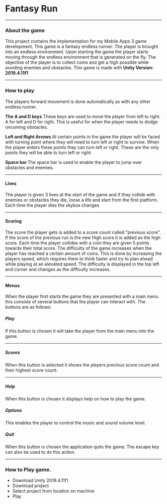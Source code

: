 # Fantasy Run
***
### About the game
This project contains the implementation for my Mobile Apps 3 game development.
This game is a fantasy endless runner. The player is brought into an endless environment. Upon starting the game the player starts moving through the endless environment that is generated on the fly. The objective of the player is to collect coins and get a high possible while avoiding enemies and obstacles.
This game is made with <b>Unity Version: 2019.4.11f1</b>
***
### How to play
The players forward movement is done automatically as with any other endless runner.

<b> The A and D keys</b>
These keys are used to move the player from left to right. A for left and D for right. This is useful for when the player needs to dodge oncoming obstacles.

<b> Left and Right Arrows </b>
At certain points in the game the player will be faced with turning point where they will need to turn left or right to survive.
When the player enters these points they can turn left or right. These are the only points they will be able to turn left or right.

<b> Space bar </b>
The space bar is used to enable the player to jump over obstacles and enemies.

***
#### Lives
The player is given 3 lives at the start of the game and if they collide with enemies or obstacles they die, loose a life and start from the first platform. Each time the player dies the skybox changes
***
#### Scoring
The score the player gets is added to a score count called "previous score". If the score of the previous run is the new High score it is added as the high score. Each time the player collides with a coin they are given 5 points towards their total score. The difficulty of the game increases when the player has reached a certain amount of coins. This is done by increasing the players speed, which requires them to think faster and try to plan ahead while playing at an elevated speed. The difficulty is displayed in the top left and corner and changes as the difficulty increases.
***

#### Menus
When the player first starts the game they are presented with a main menu this consists of several buttons that the player can interact with. The buttons are as follows:

##### Play
If this button is chosen it will take the player from the main menu into the game.
***

##### Scores
When this button is selected it shows the players previous score count and their highest score count.
***

##### Help
When this button is chosen it displays help on how to play the game.

##### Options

This enables the player to control the music and sound volume level.

##### Quit
When this button is chosen the application quits the game. The escape key can also be used to do this action.
***

### How to Play game.
- Download Unity 2019.4.11f1
- Download project
- Select project from location on machine
- Play
